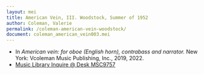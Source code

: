 ```yaml
---
layout: mei
title: American Vein, III. Woodstock, Summer of 1952
author: Coleman, Valerie
permalink: /coleman-american-vein-woodstock/
document: coleman_american_vein003.mei
---
```


- In *American vein: for oboe (English horn), contrabass and narrator.* New York: Vcoleman Music Publishing, Inc., 2019, 2022.
- <a href="https://tufts.primo.exlibrisgroup.com/permalink/01TUN_INST/1kc9gia/alma991018754495603851" target="_blank">Music Library Inquire @ Desk MSC9757</a>
